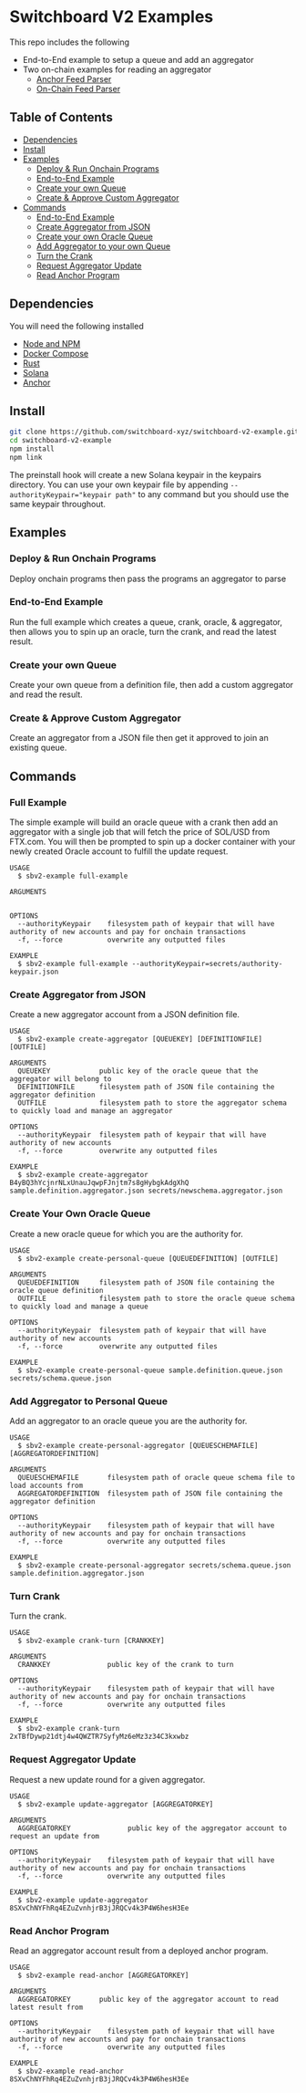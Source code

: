 # Switchboard V2 Examples

This repo includes the following

- End-to-End example to setup a queue and add an aggregator
- Two on-chain examples for reading an aggregator
  - [Anchor Feed Parser](rust/anchor-feed-parser/programs/anchor-feed-parser/src/lib.rs)
  - [On-Chain Feed Parser](rust/on-chain-feed-parser/src/lib.rs)

## Table of Contents

- [Dependencies](#Dependencies)
- [Install](#Install)
- [Examples](#Examples)
  - [Deploy & Run Onchain Programs](#Examples)
  - [End-to-End Example](#Examples)
  - [Create your own Queue](#Examples)
  - [Create & Approve Custom Aggregator](#Examples)
- [Commands](#Commands)
  - [End-to-End Example](#full-example)
  - [Create Aggregator from JSON](#create-aggregator-from-json)
  - [Create your own Oracle Queue](#create-your-own-oracle-queue)
  - [Add Aggregator to your own Queue](#add-aggregator-to-personal-queue)
  - [Turn the Crank](#turn-crank)
  - [Request Aggregator Update](#request-aggregator-update)
  - [Read Anchor Program](#read-anchor-program)

## Dependencies

You will need the following installed

- [Node and NPM](https://github.com/nvm-sh/nvm#installing-and-updating)
- [Docker Compose](https://docs.docker.com/compose/install)
- [Rust](https://www.rust-lang.org/tools/install)
- [Solana](https://docs.solana.com/cli/install-solana-cli-tools)
- [Anchor](https://project-serum.github.io/anchor/getting-started/installation.html#install-anchor)

## Install

```bash
git clone https://github.com/switchboard-xyz/switchboard-v2-example.git
cd switchboard-v2-example
npm install
npm link
```

The preinstall hook will create a new Solana keypair in the keypairs directory. You can use your own keypair file by appending `--authorityKeypair="keypair path"` to any command but you should use the same keypair throughout.

## Examples

### Deploy & Run Onchain Programs

Deploy onchain programs then pass the programs an aggregator to parse

### End-to-End Example

Run the full example which creates a queue, crank, oracle, & aggregator, then allows you to spin up an oracle, turn the crank, and read the latest result.

### Create your own Queue

Create your own queue from a definition file, then add a custom aggregator and read the result.

### Create & Approve Custom Aggregator

Create an aggregator from a JSON file then get it approved to join an existing queue.

## Commands

### Full Example

The simple example will build an oracle queue with a crank then add an aggregator with a single job that will fetch the price of SOL/USD from FTX.com. You will then be prompted to spin up a docker container with your newly created Oracle account to fulfill the update request.

```
USAGE
  $ sbv2-example full-example

ARGUMENTS


OPTIONS
  --authorityKeypair    filesystem path of keypair that will have authority of new accounts and pay for onchain transactions
  -f, --force           overwrite any outputted files

EXAMPLE
  $ sbv2-example full-example --authorityKeypair=secrets/authority-keypair.json
```

### Create Aggregator from JSON

Create a new aggregator account from a JSON definition file.

```
USAGE
  $ sbv2-example create-aggregator [QUEUEKEY] [DEFINITIONFILE] [OUTFILE]

ARGUMENTS
  QUEUEKEY            public key of the oracle queue that the aggregator will belong to
  DEFINITIONFILE      filesystem path of JSON file containing the aggregator definition
  OUTFILE             filesystem path to store the aggregator schema to quickly load and manage an aggregator

OPTIONS
  --authorityKeypair  filesystem path of keypair that will have authority of new accounts
  -f, --force         overwrite any outputted files

EXAMPLE
  $ sbv2-example create-aggregator B4yBQ3hYcjnrNLxUnauJqwpFJnjtm7s8gHybgkAdgXhQ sample.definition.aggregator.json secrets/newschema.aggregator.json
```

### Create Your Own Oracle Queue

Create a new oracle queue for which you are the authority for.

```
USAGE
  $ sbv2-example create-personal-queue [QUEUEDEFINITION] [OUTFILE]

ARGUMENTS
  QUEUEDEFINITION     filesystem path of JSON file containing the oracle queue definition
  OUTFILE             filesystem path to store the oracle queue schema to quickly load and manage a queue

OPTIONS
  --authorityKeypair  filesystem path of keypair that will have authority of new accounts
  -f, --force         overwrite any outputted files

EXAMPLE
  $ sbv2-example create-personal-queue sample.definition.queue.json secrets/schema.queue.json
```

### Add Aggregator to Personal Queue

Add an aggregator to an oracle queue you are the authority for.

```
USAGE
  $ sbv2-example create-personal-aggregator [QUEUESCHEMAFILE] [AGGREGATORDEFINITION]

ARGUMENTS
  QUEUESCHEMAFILE       filesystem path of oracle queue schema file to load accounts from
  AGGREGATORDEFINITION  filesystem path of JSON file containing the aggregator definition

OPTIONS
  --authorityKeypair    filesystem path of keypair that will have authority of new accounts and pay for onchain transactions
  -f, --force           overwrite any outputted files

EXAMPLE
  $ sbv2-example create-personal-aggregator secrets/schema.queue.json sample.definition.aggregator.json
```

### Turn Crank

Turn the crank.

```
USAGE
  $ sbv2-example crank-turn [CRANKKEY]

ARGUMENTS
  CRANKKEY              public key of the crank to turn

OPTIONS
  --authorityKeypair    filesystem path of keypair that will have authority of new accounts and pay for onchain transactions
  -f, --force           overwrite any outputted files

EXAMPLE
  $ sbv2-example crank-turn 2xTBfDywp21dtj4w4QWZTR7SyfyMz6eMz3z34C3kxwbz
```

### Request Aggregator Update

Request a new update round for a given aggregator.

```
USAGE
  $ sbv2-example update-aggregator [AGGREGATORKEY]

ARGUMENTS
  AGGREGATORKEY              public key of the aggregator account to request an update from

OPTIONS
  --authorityKeypair    filesystem path of keypair that will have authority of new accounts and pay for onchain transactions
  -f, --force           overwrite any outputted files

EXAMPLE
  $ sbv2-example update-aggregator 8SXvChNYFhRq4EZuZvnhjrB3jJRQCv4k3P4W6hesH3Ee
```

### Read Anchor Program

Read an aggregator account result from a deployed anchor program.

```
USAGE
  $ sbv2-example read-anchor [AGGREGATORKEY]

ARGUMENTS
  AGGREGATORKEY       public key of the aggregator account to read latest result from

OPTIONS
  --authorityKeypair    filesystem path of keypair that will have authority of new accounts and pay for onchain transactions
  -f, --force           overwrite any outputted files

EXAMPLE
  $ sbv2-example read-anchor 8SXvChNYFhRq4EZuZvnhjrB3jJRQCv4k3P4W6hesH3Ee
```
